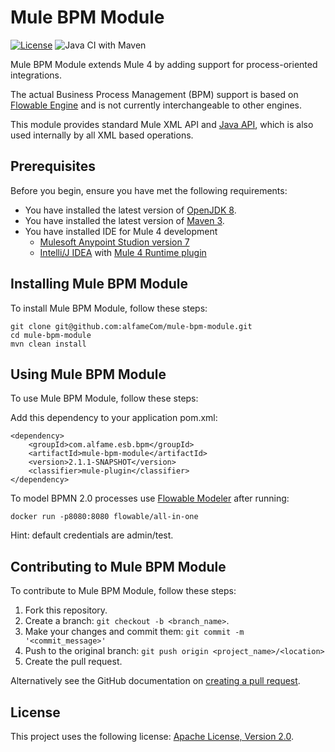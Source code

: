 # Mule BPM Module

[![License](https://img.shields.io/hexpm/l/plug.svg)](https://github.com/alfameCom/mule-bpm-module/blob/master/LICENSE.txt)
![Java CI with Maven](https://github.com/alfameCom/mule-bpm-module/workflows/Java%20CI%20with%20Maven/badge.svg)

Mule BPM Module extends Mule 4 by adding support for process-oriented integrations.

The actual Business Process Management (BPM) support is based on [Flowable Engine](https://github.com/flowable/flowable-engine) and is not currently interchangeable to other engines.

This module provides standard Mule XML API and [Java API](mule-bpm-api), which is also used internally by all XML based operations.

## Prerequisites

Before you begin, ensure you have met the following requirements:
* You have installed the latest version of [OpenJDK 8](https://adoptopenjdk.net).
* You have installed the latest version of [Maven 3](http://maven.apache.org).
* You have installed IDE for Mule 4 development
  * [Mulesoft Anypoint Studion version 7](https://www.mulesoft.com/lp/dl/studio)
  * [Intelli/J IDEA](https://www.jetbrains.com/idea/) with [Mule 4 Runtime plugin](https://plugins.jetbrains.com/plugin/10822-mule-4-runtime-)

## Installing Mule BPM Module

To install Mule BPM Module, follow these steps:
```
git clone git@github.com:alfameCom/mule-bpm-module.git
cd mule-bpm-module
mvn clean install
```

## Using Mule BPM Module

To use Mule BPM Module, follow these steps:

Add this dependency to your application pom.xml:

```
<dependency>
	<groupId>com.alfame.esb.bpm</groupId>
	<artifactId>mule-bpm-module</artifactId>
	<version>2.1.1-SNAPSHOT</version>
	<classifier>mule-plugin</classifier>
</dependency>
```

To model BPMN 2.0 processes use [Flowable Modeler](http://localhost:8080/flowable-modeler) after running:
```
docker run -p8080:8080 flowable/all-in-one
```

Hint: default credentials are admin/test.

## Contributing to Mule BPM Module
To contribute to Mule BPM Module, follow these steps:

1. Fork this repository.
2. Create a branch: `git checkout -b <branch_name>`.
3. Make your changes and commit them: `git commit -m '<commit_message>'`
4. Push to the original branch: `git push origin <project_name>/<location>`
5. Create the pull request.

Alternatively see the GitHub documentation on [creating a pull request](https://help.github.com/en/github/collaborating-with-issues-and-pull-requests/creating-a-pull-request).

## License

This project uses the following license: [Apache License, Version 2.0](https://www.apache.org/licenses/LICENSE-2.0).
